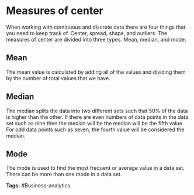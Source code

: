 # Measures of center
When working with continuous and discrete data there are four things that you need to keep track of. Center, spread, shape, and outliers. The measures of center are divided into three types. Mean, median, and mode.

## Mean
The mean value is calculated by adding all of the values and dividing 
them by the number of total values that we have.

## Median
The median splits the data into two different sets such that 50% of the data is higher than the other. If there are even numbers of data points in the data set such as nine then the median will be the median will be the fifth value. For odd data points such as seven, the fourth value will be considered the median.

## Mode
The mode is used to find the most frequent or average value in a data set. There can be more than one mode in a data set.

**Tags:** #Business-analytics